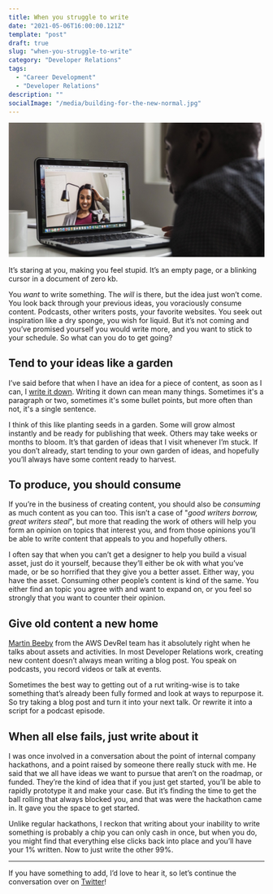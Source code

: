 ```yaml
---
title: When you struggle to write
date: "2021-05-06T16:00:00.121Z"
template: "post"
draft: true
slug: "when-you-struggle-to-write"
category: "Developer Relations"
tags:
  - "Career Development"
  - "Developer Relations"
description: ""
socialImage: "/media/building-for-the-new-normal.jpg"
---
```


![A shot of a video conference with a woman who can be seen smiling on screen. A man is sitting in front of the computer.](/media/building-for-the-new-normal.jpg)

It’s staring at you, making you feel stupid. It’s an empty page, or a blinking cursor in a document of zero kb.

You *want* to write something. The *will* is there, but the idea just won’t come. You look back through your previous ideas, you voraciously consume content. Podcasts, other writers posts, your favorite websites. You seek out inspiration like a dry sponge, you wish for liquid. But it’s not coming and you’ve promised yourself you would write more, and you want to stick to your schedule. So what can you do to get going?

## Tend to your ideas like a garden

I’ve said before that when I have an idea for a piece of content, as soon as I can, I [write it down](https://cdoyle.me/posts/getting-better-at-devrel#create-more-content). Writing it
down can mean many things. Sometimes it's a paragraph or two, sometimes it's some bullet points, but more often than not, it's a single sentence.

I think of this like planting seeds in a garden. Some will grow almost instantly and be ready for publishing that week. Others may take weeks or months to bloom. It’s that garden of ideas that I visit whenever I’m stuck. If you don’t already, start tending to your own garden of ideas, and hopefully you’ll always have some content ready to harvest.

## To produce, you should consume

If you’re in the business of creating content, you should also be *consuming* as much content as you can too. This isn’t a case of "*good writers borrow, great writers steal*", but more that reading the work of others will help you form an opinion on topics that interest you, and from those opinions you’ll be able to write content that appeals to you and hopefully others.

I often say that when you can’t get a designer to help you build a visual asset, just do it yourself, because they’ll either be ok with what you’ve made, or be so horrified that they give you a better asset. Either way, you have the asset. Consuming other people’s content is kind of the same. You either find an topic you agree with and want to expand on, or you feel so strongly that you want to counter their opinion.

## Give old content a new home

[Martin Beeby](https://thebeebs.net/2021/03/02/my-top-ten-tips-for-surviving-and-thriving-in-developer-relations/) from the AWS DevRel team has it absolutely right when he talks about assets and activities. In most Developer Relations work, creating new content doesn’t always mean writing a blog post. You speak on podcasts, you record videos or talk at events.

Sometimes the best way to getting out of a rut writing-wise is to take something that’s already been fully formed and look at ways to repurpose it. So try taking a blog post and turn it into your next talk. Or rewrite it into a script for a podcast episode. 

## When all else fails, just write about it

I was once involved in a conversation about the point of internal company hackathons, and a point raised by someone there really stuck with me. He said that we all have ideas we want to pursue that aren’t on the roadmap, or funded. They’re the kind of idea that if you just get started, you’ll be able to rapidly prototype it and make your case. But it’s finding the time to get the ball rolling that always blocked you, and that was were the hackathon came in. It gave you the space to get started.

Unlike regular hackathons, I reckon that writing about your inability to write something is probably a chip you can only cash in once, but when you do, you might find that everything else clicks back into place and you’ll have your 1% written. Now to just write the other 99%. 
  
---
If you have something to add, I’d love to hear it, so let’s continue the conversation over on [Twitter](https://twitter.com/colmisainmdom)!

